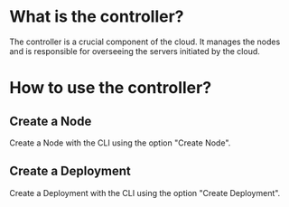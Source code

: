 # What is the controller?

The controller is a crucial component of the cloud. It manages the nodes and is responsible for overseeing the servers initiated by the cloud.


# How to use the controller?

## Create a Node

Create a Node with the CLI using the option "Create Node".


## Create a Deployment

Create a Deployment with the CLI using the option "Create Deployment".